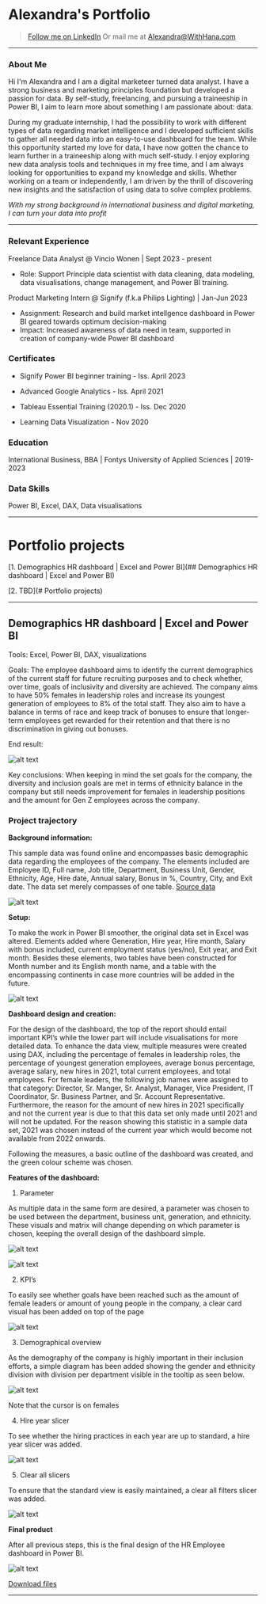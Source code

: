 # Alexandra's Portfolio
> [Follow me on LinkedIn](https://www.linkedin.com/in/alexandra-d-641921196/)
> Or mail me at Alexandra@WithHana.com
---

### About Me
Hi I'm Alexandra and I am a digital marketeer turned data analyst. I have a strong business and marketing principles foundation but developed a passion for data. By self-study, freelancing, and pursuing a traineeship in Power BI, I aim to learn more about something I am passionate about: data. 

During my graduate internship, I had the possibility to work with different types of data regarding market intelligence and I developed sufficient skills to gather all needed data into an easy-to-use dashboard for the team. While this opportunity started my love for data, I have now gotten the chance to learn further in a traineeship along with much self-study. I enjoy exploring new data analysis tools and techniques in my free time, and I am always looking for opportunities to expand my knowledge and skills. Whether working on a team or independently, I am driven by the thrill of discovering new insights and the satisfaction of using data to solve complex problems.

_With my strong background in international business and digital marketing, I can turn your data into profit_

---

### Relevant Experience
Freelance Data Analyst @ Vincio Wonen | Sept 2023 - present
- Role: Support Principle data scientist with data cleaning, data modeling, data visualisations, change management, and Power BI training.

Product Marketing Intern @ Signify (f.k.a Philips Lighting) | Jan-Jun 2023
- Assignment: Research and build market intellgence dashboard in Power BI geared towards optimum decision-making
- Impact: Increased awareness of data need in team, supported in creation of company-wide Power BI dashboard

### Certificates
- Signify Power BI beginner training - Iss. April 2023

- Advanced Google Analytics - Iss. April 2021

- Tableau Essential Training (2020.1) - Iss. Dec 2020

- Learning Data Visualization - Nov 2020

### Education
International Business, BBA | Fontys University of Applied Sciences | 2019-2023

### Data Skills
Power BI, Excel, DAX, Data visualisations

---

# Portfolio projects
[1. Demographics HR dashboard | Excel and Power BI](## Demographics HR dashboard | Excel and Power BI)

[2. TBD](# Portfolio projects)

---

## Demographics HR dashboard | Excel and Power BI
Tools: Excel, Power BI, DAX, visualizations


Goals: The employee dashboard aims to identify the current demographics of the current staff for future recruiting purposes and to check whether, over time, goals of inclusivity and diversity are achieved. The company aims to have 50% females in leadership roles and increase its youngest generation of employees to 8% of the total staff. They also aim to have a balance in terms of race and keep track of bonuses to ensure that longer-term employees get rewarded for their retention and that there is no discrimination in giving out bonuses.


End result: 

![alt text](Assets/Proj1_1.png)


Key conclusions: When keeping in mind the set goals for the company, the diversity and inclusion goals are met in terms of ethnicity balance in the company but still needs improvement for females in leadership positions and the amount for Gen Z employees across the company.


### Project trajectory

**Background information:**

This sample data was found online and encompasses basic demographic data regarding the employees of the company. The elements included are Employee ID, Full name, Job title, Department, Business Unit, Gender, Ethnicity, Age, Hire date, Annual salary, Bonus in %, Country, City, and Exit date. The data set merely compasses of one table.
[Source data](https://www.thespreadsheetguru.com/sample-data/)

![alt text](Assets/Proj1_2.png)


**Setup:**

To make the work in Power BI smoother, the original data set in Excel was altered. Elements added where Generation, Hire year, Hire month, Salary with bonus included, current employment status (yes/no), Exit year, and Exit month. Besides these elements, two tables have been constructed for Month number and its English month name, and a table with the encompassing continents in case more countries will be added in the future. 

![alt text](Assets/Proj1_3.png)


**Dashboard design and creation:**

For the design of the dashboard, the top of the report should entail important KPI’s while the lower part will include visualisations for more detailed data. To enhance the data view, multiple measures were created using DAX, including the percentage of females in leadership roles, the percentage of youngest generation employees, average bonus percentage, average salary, new hires in 2021, total current employees, and total employees. For female leaders, the following job names were assigned to that category: Director, Sr. Manger, Sr. Analyst, Manager, Vice President, IT Coordinator, Sr. Business Partner, and Sr. Account Representative. Furthermore, the reason for the amount of new hires in 2021 specifically and not the current year is due to that this data set only made until 2021 and will not be updated. For the reason showing this statistic in a sample data set, 2021 was chosen instead of the current year which would become not available from 2022 onwards.

Following the measures, a basic outline of the dashboard was created, and the green colour scheme was chosen. 


**Features of the dashboard:**


1.	Parameter

As multiple data in the same form are desired, a parameter was chosen to be used between the department, business unit, generation, and ethnicity. These visuals and matrix will change depending on which parameter is chosen, keeping the overall design of the dashboard simple. 

![alt text](Assets/Proj1_4.png)

![alt text](Assets/Proj1_5.png)


2.	KPI’s

To easily see whether goals have been reached such as the amount of female leaders or amount of young people in the company, a clear card visual has been added on top of the page

![alt text](Assets/Proj1_6.png)


3.	Demographical overview

As the demography of the company is highly important in their inclusion efforts, a simple diagram has been added showing the gender and ethnicity division with division per department visible in the tooltip as seen below.

![alt text](Assets/Proj1_7.png) 

Note that the cursor is on females


4.	Hire year slicer

To see whether the hiring practices in each year are up to standard, a hire year slicer was added.

![alt text](Assets/Proj1_8.png)


5.	Clear all slicers

To ensure that the standard view is easily maintained, a clear all filters slicer was added.

![alt text](Assets/Proj1_9.png)

**Final product**

After all previous steps, this is the final design of the HR Employee dashboard in Power BI.

![alt text](Assets/Proj1_1.png)

[Download files](Assets/DemographicEmployeeData_Excel_PoweBI.zip)

---


